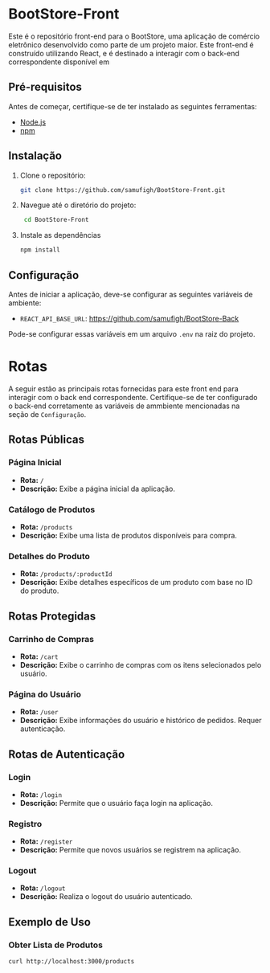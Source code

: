 # BootStore-Front

Este é o repositório front-end para o BootStore, uma aplicação de comércio eletrônico desenvolvido como parte de um projeto maior. Este front-end é construído utilizando React, e é destinado a interagir com o back-end correspondente disponível em 

## Pré-requisitos

Antes de começar, certifique-se de ter instalado as seguintes ferramentas:

- [Node.js](https://nodejs.org/)
- [npm](https://www.npmjs.com/)

## Instalação

1. Clone o repositório:

   ```bash
   git clone https://github.com/samufigh/BootStore-Front.git

2. Navegue até o diretório do projeto:

   ```bash
    cd BootStore-Front
3. Instale as dependências
    ```bash
    npm install

## Configuração
Antes de iniciar a aplicação, deve-se configurar as seguintes variáveis de ambiente:

- `REACT_API_BASE_URL`: https://github.com/samufigh/BootStore-Back

Pode-se configurar essas variáveis em um arquivo `.env` na raiz do projeto.

# Rotas

A seguir estão as principais rotas fornecidas para este front end para interagir com o back end correspondente. Certifique-se de ter configurado o back-end corretamente as variáveis de ammbiente mencionadas na seção de `Configuração`.

## Rotas Públicas

### Página Inicial
- **Rota:** `/`
- **Descrição:** Exibe a página inicial da aplicação.

### Catálogo de Produtos
- **Rota:** `/products`
- **Descrição:** Exibe uma lista de produtos disponíveis para compra.

### Detalhes do Produto
- **Rota:** `/products/:productId`
- **Descrição:** Exibe detalhes específicos de um produto com base no ID do produto.

## Rotas Protegidas

### Carrinho de Compras
- **Rota:** `/cart`
- **Descrição:** Exibe o carrinho de compras com os itens selecionados pelo usuário.

### Página do Usuário
- **Rota:** `/user`
- **Descrição:** Exibe informações do usuário e histórico de pedidos. Requer autenticação.

## Rotas de Autenticação

### Login
- **Rota:** `/login`
- **Descrição:** Permite que o usuário faça login na aplicação.

### Registro
- **Rota:** `/register`
- **Descrição:** Permite que novos usuários se registrem na aplicação.

### Logout
- **Rota:** `/logout`
- **Descrição:** Realiza o logout do usuário autenticado.

## Exemplo de Uso

### Obter Lista de Produtos

```bash
curl http://localhost:3000/products